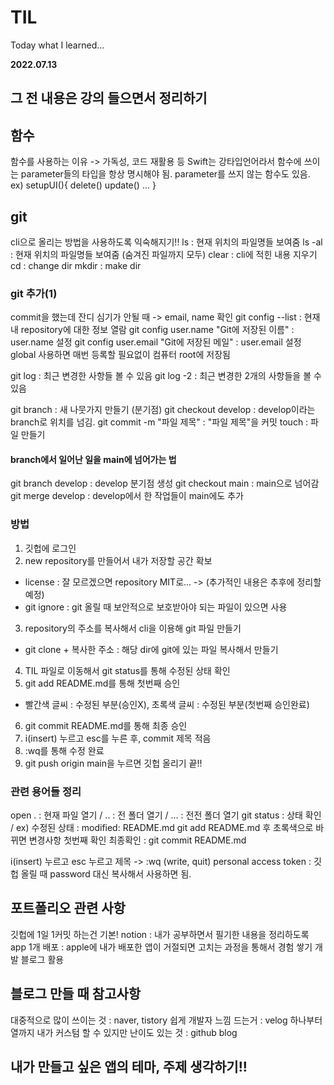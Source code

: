 # TIL
Today what I learned...

**2022.07.13**

## 그 전 내용은 강의 들으면서 정리하기 ##

## 함수 ##
함수를 사용하는 이유 -> 가독성, 코드 재활용 등
Swift는 강타입언어라서 함수에 쓰이는 parameter들의 타입을 항상 명시해야 됨.
parameter를 쓰지 않는 함수도 있음.
ex) setupUI(){
    delete()
    update()
    ...
}

## git ##
cli으로 올리는 방법을 사용하도록 익숙해지기!!
ls : 현재 위치의 파일명들 보여줌
ls -al : 현재 위치의 파일명들 보여줌 (숨겨진 파일까지 모두)
clear : cli에 적힌 내용 지우기
cd : change dir
mkdir : make dir

### git 추가(1) ###
commit을 했는데 잔디 심기가 안될 때 -> email, name 확인
git config --list : 현재 내 repository에 대한 정보 열람
git config user.name "Git에 저장된 이름" : user.name 설정
git config user.email "Git에 저장된 메일" : user.email 설정
global 사용하면 매번 등록할 필요없이 컴퓨터 root에 저장됨

git log : 최근 변경한 사항들 볼 수 있음
git log -2 : 최근 변경한 2개의 사항들을 볼 수 있음

git branch : 새 나뭇가지 만들기 (분기점)
git checkout develop : develop이라는 branch로 위치를 넘김.
git commit -m "파일 제목" : "파일 제목"을 커밋
touch : 파일 만들기

#### branch에서 일어난 일을 main에 넘어가는 법
git branch develop : develop 분기점 생성
git checkout main : main으로 넘어감
git merge develop : develop에서 한 작업들이 main에도 추가

### 방법 ###
1. 깃헙에 로그인
2. new repository를 만들어서 내가 저장할 공간 확보
- license : 잘 모르겠으면 repository MIT로... -> (추가적인 내용은 추후에 정리할 예정)
- git ignore : git 올릴 때 보안적으로 보호받아야 되는 파일이 있으면 사용
3. repository의 주소를 복사해서 cli을 이용해 git 파일 만들기
- git clone + 복사한 주소 : 해당 dir에 git에 있는 파일 복사해서 만들기
4. TIL 파일로 이동해서 git status를 통해 수정된 상태 확인
5. git add README.md를 통해 첫번째 승인
- 빨간색 글씨 : 수정된 부분(승인X), 초록색 글씨 : 수정된 부분(첫번째 승인완료)
6. git commit README.md를 통해 최종 승인
7. i(insert) 누르고 esc를 누른 후, commit 제목 적음
8. :wq를 통해 수정 완료
9. git push origin main을 누르면 깃헙 올리기 끝!!


### 관련 용어들 정리 ###
open . : 현재 파일 열기 / .. : 전 폴더 열기 / ... : 전전 폴더 열기 
git status : 상태 확인 / ex) 수정된 상태 : modified: README.md
git add README.md 후 초록색으로 바뀌면 변경사항 첫번째 확인
최종확인 : git commit README.md

i(insert) 누르고 esc 누르고 제목 -> :wq (write, quit)
personal access token : 깃헙 올릴 때 password 대신 복사해서 사용하면 됨.

## 포트폴리오 관련 사항 ##
깃헙에 1일 1커밋 하는건 기본!
notion : 내가 공부하면서 필기한 내용을 정리하도록
app 1개 배포 : apple에 내가 배포한 앱이 거절되면 고치는 과정을 통해서 경험 쌓기
개발 블로그 활용

## 블로그 만들 때 참고사항
대중적으로 많이 쓰이는 것 : naver, tistory
쉽게 개발자 느낌 드는거 : velog
하나부터 열까지 내가 커스텀 할 수 있지만 난이도 있는 것 : github blog

## 내가 만들고 싶은 앱의 테마, 주제 생각하기!!